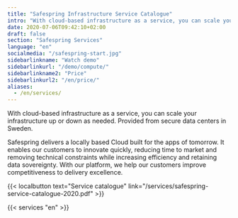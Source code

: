 ```yaml
---
title: "Safespring Infrastructure Service Catalogue"
intro: "With cloud-based infrastructure as a service, you can scale your infrastructure up or down as needed. Provided from secure data centers in Sweden."
date: 2020-07-06T09:42:10+02:00
draft: false
section: "Safespring Services"
language: "en"
socialmedia: "/safespring-start.jpg"
sidebarlinkname: "Watch demo"
sidebarlinkurl: "/demo/compute/"
sidebarlinkname2: "Price"
sidebarlinkurl2: "/en/price/"
aliases:
  - /en/services/
---
```


<div class="ingress"><p>With cloud-based infrastructure as a service, you can scale your infrastructure up or down as needed. Provided from secure data centers in Sweden.</p></div>

Safespring delivers a locally based Cloud built for the apps of tomorrow. It enables our customers to innovate quickly, reducing time to market and removing technical constraints while increasing efficiency and retaining data sovereignty. With our platform, we help our customers improve competitiveness to delivery excellence.

{{< localbutton text="Service catalogue" link="/services/safespring-service-catalogue-2020.pdf" >}}

<div class="flexcontainer-shortcode" style="">

{{< services "en" >}}

</div>
